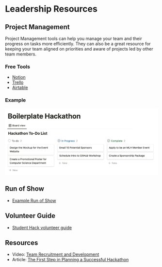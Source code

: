 # Leadership Resources

## Project Management&#x20;

Project Management tools can help you manage your team and their progress on tasks more efficiently. They can also be a great resource for keeping your team aligned on priorities and aware of projects led by other team members. &#x20;

### Free Tools

* [Notion](https://www.notion.so/)
* [Trello](https://trello.com/en)
* [Airtable](https://www.airtable.com/)

### Example

![](<../.gitbook/assets/Screen Shot 2022-07-19 at 10.56.11 AM.png>)

## Run of Show

* [Example Run of Show](https://docs.google.com/spreadsheets/d/1e2B4-AYUU3Y0xFmiTGLYfRosP2IdXxF1Ud5GvGh-6cE/edit?usp=sharing)

## Volunteer Guide

* [Student Hack volunteer guide](../Organizer-Resources/StudentHack%20Volunteer%20Guide.docx)

## Resources

* Video: [Team Recruitment and Development](https://www.youtube.com/watch?v=wSOxWVdJhHg)
* Article: [The First Step in Planning a Successful Hackathon](https://medium.com/hackathons-anonymous/the-first-step-in-planning-a-successful-hackathon-6cd4f8bd25a2)
